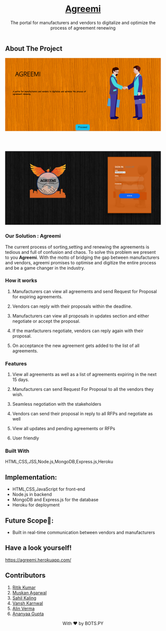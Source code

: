 <br>
<p align="center">
  <h1 align="center"><a href="https://agreemi.herokuapp.com/">Agreemi</a></h1>

  <p align="center">
    The portal for manufacturers and vendors to digitalize and optimize the process of agreement renewing
    <br>
    <br>
  </p>
</p>

<!-- ABOUT THE PROJECT -->
## About The Project

<p align="center"> 
    <img src="snapshots/1.png"  width="1000">
</p>
<br><br>
<p align="center"> 
    <img src="snapshots/2.png"  width="1000">
</p>

### Our Solution : Agreemi
The current process of sorting,setting and renewing the agreements is tedious and full of confusion and chaos. To solve this problem we present to you <b>Agreemi</b>. With the motto of bridging the gap between manufacturers and vendors, agreemi promises to optimise and digitize the entire process and be a game changer in the industry.

### How it works
1) Manufacturers can view all agreements and send Request for Proposal for expiring agreements.

2) Vendors can reply with their proposals within the deadline.

3) Manufacturers can view all proposals in updates section and either negotiate or accept the proposal.

4) If the manfacturers negotiate, vendors can reply again with their proposal.

5) On acceptance the new agreement gets added to the list of all agreements.

### Features
1) View all agreements as well as a list of agreements expiring in the next 15 days.

2) Manufacturers can send Request For Proposal to all the vendors they wish.

3) Seamless negotiation with the stakeholders

4) Vendors can send their proposal in reply to all RFPs and negotiate as well

5) View all updates and pending agreements or RFPs

6) User friendly


### Built With
 HTML,CSS,JSS,Node.js,MongoDB,Express.js,Heroku  

## Implementation:  

- HTML,CSS,JavaScript for front-end
- Node.js in backend
- MongoDB and Express.js for the database
- Heroku for deployment

## Future Scope:construction::
- Built in real-time communication between vendors and manufacturers

## Have a look yourself!
<a href="https://agreemi.herokuapp.com/">https://agreemi.herokuapp.com/</a>

## Contributors
1) [Ritik Kumar](https://github.com/iamr-kumar)
2) [Muskan Agarwal](https://github.com/muskan278) 
3) [Sahil Kaling](https://github.com/sahildotexe)
4) [Vansh Karnwal](https://github.com/vanshkarnwal13)
5) [Alin Verma](https://github.com/skychazer)
6) [Ananyaa Gupta](https://github.com/Ananyaagupta)

<p align="center">
	With ❤️ by BOTS.PY
</p>
